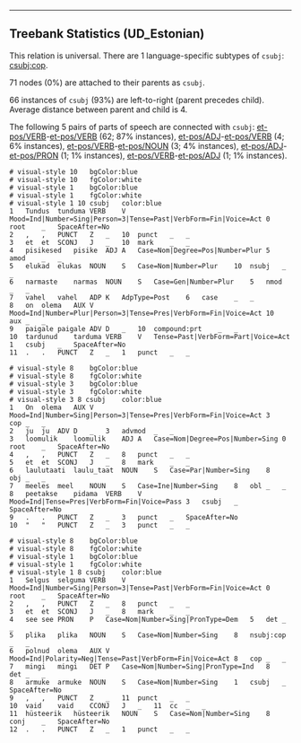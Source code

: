 

--------------------------------------------------------------------------------

## Treebank Statistics (UD_Estonian)

This relation is universal.
There are 1 language-specific subtypes of `csubj`: [csubj:cop]().

71 nodes (0%) are attached to their parents as `csubj`.

66 instances of `csubj` (93%) are left-to-right (parent precedes child).
Average distance between parent and child is 4.

The following 5 pairs of parts of speech are connected with `csubj`: [et-pos/VERB]()-[et-pos/VERB]() (62; 87% instances), [et-pos/ADJ]()-[et-pos/VERB]() (4; 6% instances), [et-pos/VERB]()-[et-pos/NOUN]() (3; 4% instances), [et-pos/ADJ]()-[et-pos/PRON]() (1; 1% instances), [et-pos/VERB]()-[et-pos/ADJ]() (1; 1% instances).


~~~ conllu
# visual-style 10	bgColor:blue
# visual-style 10	fgColor:white
# visual-style 1	bgColor:blue
# visual-style 1	fgColor:white
# visual-style 1 10 csubj	color:blue
1	Tundus	tunduma	VERB	V	Mood=Ind|Number=Sing|Person=3|Tense=Past|VerbForm=Fin|Voice=Act	0	root	_	SpaceAfter=No
2	,	,	PUNCT	Z	_	10	punct	_	_
3	et	et	SCONJ	J	_	10	mark	_	_
4	pisikesed	pisike	ADJ	A	Case=Nom|Degree=Pos|Number=Plur	5	amod	_	_
5	elukad	elukas	NOUN	S	Case=Nom|Number=Plur	10	nsubj	_	_
6	narmaste	narmas	NOUN	S	Case=Gen|Number=Plur	5	nmod	_	_
7	vahel	vahel	ADP	K	AdpType=Post	6	case	_	_
8	on	olema	AUX	V	Mood=Ind|Number=Plur|Person=3|Tense=Pres|VerbForm=Fin|Voice=Act	10	aux	_	_
9	paigale	paigale	ADV	D	_	10	compound:prt	_	_
10	tardunud	tarduma	VERB	V	Tense=Past|VerbForm=Part|Voice=Act	1	csubj	_	SpaceAfter=No
11	.	.	PUNCT	Z	_	1	punct	_	_

~~~


~~~ conllu
# visual-style 8	bgColor:blue
# visual-style 8	fgColor:white
# visual-style 3	bgColor:blue
# visual-style 3	fgColor:white
# visual-style 3 8 csubj	color:blue
1	On	olema	AUX	V	Mood=Ind|Number=Sing|Person=3|Tense=Pres|VerbForm=Fin|Voice=Act	3	cop	_	_
2	ju	ju	ADV	D	_	3	advmod	_	_
3	loomulik	loomulik	ADJ	A	Case=Nom|Degree=Pos|Number=Sing	0	root	_	SpaceAfter=No
4	,	,	PUNCT	Z	_	8	punct	_	_
5	et	et	SCONJ	J	_	8	mark	_	_
6	laulutaati	laulu_taat	NOUN	S	Case=Par|Number=Sing	8	obj	_	_
7	meeles	meel	NOUN	S	Case=Ine|Number=Sing	8	obl	_	_
8	peetakse	pidama	VERB	V	Mood=Ind|Tense=Pres|VerbForm=Fin|Voice=Pass	3	csubj	_	SpaceAfter=No
9	.	.	PUNCT	Z	_	3	punct	_	SpaceAfter=No
10	"	"	PUNCT	Z	_	3	punct	_	_

~~~


~~~ conllu
# visual-style 8	bgColor:blue
# visual-style 8	fgColor:white
# visual-style 1	bgColor:blue
# visual-style 1	fgColor:white
# visual-style 1 8 csubj	color:blue
1	Selgus	selguma	VERB	V	Mood=Ind|Number=Sing|Person=3|Tense=Past|VerbForm=Fin|Voice=Act	0	root	_	SpaceAfter=No
2	,	,	PUNCT	Z	_	8	punct	_	_
3	et	et	SCONJ	J	_	8	mark	_	_
4	see	see	PRON	P	Case=Nom|Number=Sing|PronType=Dem	5	det	_	_
5	plika	plika	NOUN	S	Case=Nom|Number=Sing	8	nsubj:cop	_	_
6	polnud	olema	AUX	V	Mood=Ind|Polarity=Neg|Tense=Past|VerbForm=Fin|Voice=Act	8	cop	_	_
7	mingi	mingi	DET	P	Case=Nom|Number=Sing|PronType=Ind	8	det	_	_
8	armuke	armuke	NOUN	S	Case=Nom|Number=Sing	1	csubj	_	SpaceAfter=No
9	,	,	PUNCT	Z	_	11	punct	_	_
10	vaid	vaid	CCONJ	J	_	11	cc	_	_
11	hüsteerik	hüsteerik	NOUN	S	Case=Nom|Number=Sing	8	conj	_	SpaceAfter=No
12	.	.	PUNCT	Z	_	1	punct	_	_

~~~


